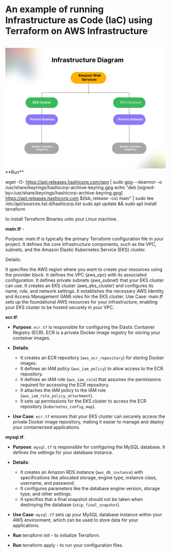 <h1>An example of running Infrastructure as Code (IaC) using Terraform on AWS Infrastructure</h1>.
<img src="https://github.com/sammyovia/prophius-devops-asses/blob/master/assets/Minimalist%20Colorful%20Organizational%20Structure%20List%20Graph.png" alt="inf">
**Run**

 wget -O- https://apt.releases.hashicorp.com/gpg | sudo gpg --dearmor -o /usr/share/keyrings/hashicorp-archive-keyring.gpg
echo "deb [signed-by=/usr/share/keyrings/hashicorp-archive-keyring.gpg] https://apt.releases.hashicorp.com $(lsb_release -cs) main" | sudo tee /etc/apt/sources.list.d/hashicorp.list
sudo apt update && sudo apt install terraform

to install Terraform Binaries unto your Linux machine.

**main.tf** - 

Purpose: main.tf is typically the primary Terraform configuration file in your project. It defines the core infrastructure components, such as the VPC, subnets, and the Amazon Elastic Kubernetes Service (EKS) cluster.

Details:

It specifies the AWS region where you want to create your resources using the provider block.
It defines the VPC (aws_vpc) with its associated configuration.
It defines private subnets (aws_subnet) that your EKS cluster can use.
It creates an EKS cluster (aws_eks_cluster) and configures its name, role, and network settings.
It establishes the necessary AWS Identity and Access Management (IAM) roles for the EKS cluster.
Use Case: main.tf sets up the foundational AWS resources for your infrastructure, enabling your EKS cluster to be hosted securely in your VPC.

**ecr.tf**:

- **Purpose**: `ecr.tf` is responsible for configuring the Elastic Container Registry (ECR). ECR is a private Docker image registry for storing your container images.

- **Details**:
  - It creates an ECR repository (`aws_ecr_repository`) for storing Docker images.
  - It defines an IAM policy (`aws_iam_policy`) to allow access to the ECR repository.
  - It defines an IAM role (`aws_iam_role`) that assumes the permissions required for accessing the ECR repository.
  - It attaches the IAM policy to the IAM role (`aws_iam_role_policy_attachment`).
  - It sets up permissions for the EKS cluster to access the ECR repository (`kubernetes_config_map`).

- **Use Case**: `ecr.tf` ensures that your EKS cluster can securely access the private Docker image repository, making it easier to manage and deploy your containerized applications. 

**mysql.tf**:
- **Purpose**: `mysql.tf` is responsible for configuring the MySQL database. It defines the settings for your database instance.

- **Details**:
  - It creates an Amazon RDS instance (`aws_db_instance`) with specifications like allocated storage, engine type, instance class, username, and password.
  - It configures parameters like the database engine version, storage type, and other settings.
  - It specifies that a final snapshot should not be taken when destroying the database (`skip_final_snapshot`).

- **Use Case**: `mysql.tf` sets up your MySQL database instance within your AWS environment, which can be used to store data for your applications.

- **Run** terraform init - to initialize Terraform.

- **Run** terraform apply - to run your configuration files.
